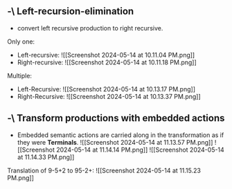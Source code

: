 -\ Left-recursion-elimination
---
- convert left recursive production to right recursive.

Only one:
- Left-recursive:
![[Screenshot 2024-05-14 at 10.11.04 PM.png]]
- Right-recursive:
![[Screenshot 2024-05-14 at 10.11.18 PM.png]]

Multiple:
- Left-Recursive:
![[Screenshot 2024-05-14 at 10.13.17 PM.png]]
- Right-Recursive:
![[Screenshot 2024-05-14 at 10.13.37 PM.png]]

-\ Transform productions with embedded actions
---
- Embedded semantic actions are carried along in the transformation as if they were **Terminals**.
![[Screenshot 2024-05-14 at 11.13.57 PM.png]]
![[Screenshot 2024-05-14 at 11.14.14 PM.png]]
![[Screenshot 2024-05-14 at 11.14.33 PM.png]]


Translation of 9-5+2 to 95-2+:
![[Screenshot 2024-05-14 at 11.15.23 PM.png]]